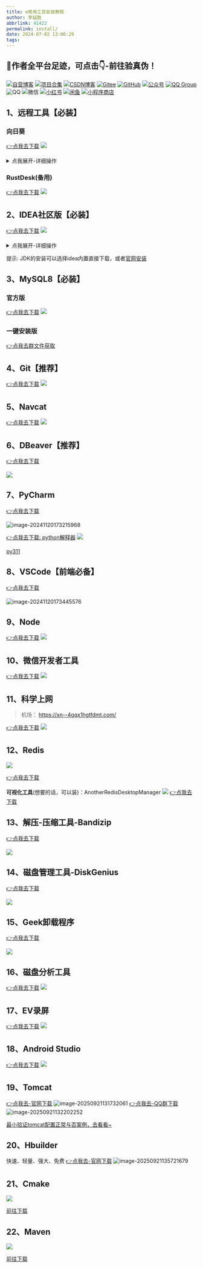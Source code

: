 ```yaml
---
title: ⚙常用工具安装教程
author: 李延胜
abbrlink: 41422
permalink: install/
date: 2024-07-02 13:06:29
tags:
---
```

## 📢作者全平台足迹，可点击👇-前往验真伪！

<span>
<a href="http://www.liyansheng.top/blog"><img src="https://img.shields.io/badge/木子空间-自营博客-00dfbf" alt="自营博客"></a>
<a href="https://yan-sheng-li.github.io/project/"><img src="https://img.shields.io/badge/木子空间-项目&资料-1e90ff" alt="项目合集"></a>
<a href="https://blog.csdn.net/weixin_44107140"><img src="https://img.shields.io/badge/木子空间-CSDN&粉丝1.5w+-FC5531" alt="CSDN博客"></a>
<a href="https://gitee.com/yan-sheng-li"><img src="https://img.shields.io/badge/木子空间-Gitee-orange" alt="Gitee"></a>
<a href="https://github.com/yan-sheng-li"><img src="https://img.shields.io/badge/木子空间-GitHub-black" alt="GitHub"></a>
<a href="http://cdn.qiniu.liyansheng.top/img/gzh_muzikongjianPro.png"><img src="https://img.shields.io/badge/木子空间Pro-公众号&粉丝6k+-brightgreen" alt="公众号"></a>
<a href="https://qm.qq.com/cgi-bin/qm/qr?k=NZUoWMzd3PQLWwxRGMiBNYEnVkEdNq__&jump_from=webapi&authKey=kgAofDqUzgwMCSX+UQQwxf837zMeWFGGmo4iIcbgkklW2pdfmVOlxPWAK6sMYMaC"><img src="https://img.shields.io/badge/木子空间-QQ社群(450+人)-18a2ea" alt="QQ Group"></a>
<img src="https://img.shields.io/badge/博主-QQ：1761724207-29a1db" alt="QQ">
<img src="https://img.shields.io/badge/博主-微信：17641244340-07c261" alt="微信">
<a href="https://www.xiaohongshu.com/user/profile/668f634100000000030315a1"><img src="https://img.shields.io/badge/木子空间-小红书-FF2842" alt="小红书"></a>
<a href="http://cdn.qiniu.liyansheng.top/img/20250423150441.png"><img src="https://img.shields.io/badge/木子空间-闲鱼-ffe10f" alt="闲鱼"></a>
<a href="http://cdn.qiniu.liyansheng.top/img/20250423145452.png"><img src="https://img.shields.io/badge/木子空间-小程序商店-green" alt="小程序商店"></a>
</span>


## 1、远程工具【必装】
### 向日葵
[👉点我去下载](https://sunlogin.oray.com/download)
![](http://cdn.qiniu.liyansheng.top/img/20250424170133.png)

<details>
  <summary>点我展开-详细操作</summary>
</details>


### RustDesk(备用)
[👉点我去下载](https://github.com/rustdesk/rustdesk/releases/tag/1.3.9)
![](http://cdn.qiniu.liyansheng.top/img/20250505203659.png)



## 2、IDEA社区版【必装】
[👉点我去下载](https://www.jetbrains.com/zh-cn/idea/download/?section=windows)
![](http://cdn.qiniu.liyansheng.top/img/20240702130931.png)
<details>
  <summary>点我展开-详细操作</summary>
   <img src="http://cdn.qiniu.liyansheng.top/img/20251027144031.png"/>
</details>

提示: JDK的安装可以选择idea内置直接下载，或者[官网安装](https://www.oracle.com/cn/java/technologies/downloads/)



## 3、MySQL8【必装】
### 官方版
[👉点我去下载](https://dev.mysql.com/downloads/windows/installer/8.0.html)
![](http://cdn.qiniu.liyansheng.top/img/20240702141752.png)

### 一键安装版
[👉点我去群文件获取](https://qm.qq.com/cgi-bin/qm/qr?k=NZUoWMzd3PQLWwxRGMiBNYEnVkEdNq__&jump_from=webapi&authKey=kgAofDqUzgwMCSX+UQQwxf837zMeWFGGmo4iIcbgkklW2pdfmVOlxPWAK6sMYMaC)

## 4、Git【推荐】
[👉点我去下载](https://git-scm.com/download/win)
![](http://cdn.qiniu.liyansheng.top/img/20240702183936.png)

## 5、Navcat
[👉点我去下载](https://www.navicat.com.cn/products#navicat)
![](http://cdn.qiniu.liyansheng.top/img/20240702184307.png)

## 6、DBeaver【推荐】

[👉点我去下载](https://dbeaver.io/download/)

![](http://cdn.qiniu.liyansheng.top/img/20241120173025.png)

## 7、PyCharm

[👉点我去下载](https://www.jetbrains.com/zh-cn/pycharm/download/?section=windows)

![image-20241120173215968](http://cdn.qiniu.liyansheng.top/img/image-20241120173215968.png)

[👉点我去下载: python解释器](https://www.python.org/downloads/)
![](http://cdn.qiniu.liyansheng.top/img/20250506171424.png)

[py311](https://www.python.org/downloads/release/python-3119/)

## 8、VSCode【前端必备】

[👉点我去下载](https://code.visualstudio.com/)

![image-20241120173445576](http://cdn.qiniu.liyansheng.top/img/image-20241120173445576.png)

## 9、Node
[👉点我去下载](https://nodejs.org/zh-cn/download)
![](http://cdn.qiniu.liyansheng.top/img/20250417070944.png)

## 10、微信开发者工具
[👉点我去下载](https://developers.weixin.qq.com/miniprogram/dev/devtools/download.html)
![](http://cdn.qiniu.liyansheng.top/img/20250417071406.png)

## 11、科学上网
> 机场：
https://xn--4gqx1hgtfdmt.com/

[👉点我去下载](https://www.clashforwindows.net/clash-for-windows-download/)
![](http://cdn.qiniu.liyansheng.top/img/20250505202932.png)

## 12、Redis
![](http://cdn.qiniu.liyansheng.top/img/20250627111514.png)

[👉点我去下载](https://github.com/redis-windows/redis-windows/releases/tag/8.0.2)

**可视化工具**(想要的话，可以装)：AnotherRedisDesktopManager
![](http://cdn.qiniu.liyansheng.top/img/20250627112110.png)
[👉点我去下载](https://github.com/qishibo/AnotherRedisDesktopManager/releases)

## 13、解压-压缩工具-Bandizip

[👉点我去下载](https://cn.bandisoft.com/bandizip/)

![](http://cdn.qiniu.liyansheng.top/img/20250717000816.png)

## 14、磁盘管理工具-DiskGenius

[👉点我去下载](https://www.diskgenius.com/)

![](http://cdn.qiniu.liyansheng.top/img/20250717001314.png)


## 15、Geek卸载程序

[👉点我去下载](https://geekuninstaller.com/download)

![](http://cdn.qiniu.liyansheng.top/img/20250805121116.png)

## 16、磁盘分析工具

[👉点我去下载](https://diskanalyzer.com/download)
![](http://cdn.qiniu.liyansheng.top/img/20250805121518.png)

## 17、EV录屏

[👉点我去下载](https://www.ieway.cn/evcapture.html)
![](http://cdn.qiniu.liyansheng.top/img/20250805122009.png)

## 18、Android Studio

[👉点我去下载](https://developer.android.com/studio?hl=zh-cn)
![](http://cdn.qiniu.liyansheng.top/img/20250805230243.png)

## 19、Tomcat
[👉点我去-官网下载](https://tomcat.apache.org/download-90.cgi)
![image-20250921131732061](http://cdn.qiniu.liyansheng.top/img/image-20250921131732061.png)
[👉点我去-QQ群下载](https://qm.qq.com/cgi-bin/qm/qr?k=NZUoWMzd3PQLWwxRGMiBNYEnVkEdNq__&jump_from=webapi&authKey=kgAofDqUzgwMCSX+UQQwxf837zMeWFGGmo4iIcbgkklW2pdfmVOlxPWAK6sMYMaC)
![image-20250921132202252](http://cdn.qiniu.liyansheng.top/img/image-20250921132202252.png)

[最小验证tomcat配置正常与否案例，去看看~](https://gitee.com/yan-sheng-li/test_tomcat_server_start)


## 20、Hbuilder
快速、轻量、强大、免费
[👉点我去-官网下载](https://www.dcloud.io/hbuilderx.html)
![image-20250921135721679](http://cdn.qiniu.liyansheng.top/img/image-20250921135721679.png)

## 21、Cmake
![](http://cdn.qiniu.liyansheng.top/img/20251021164523.png)

[前往下载](https://cmake.org/download/)

## 22、Maven
![](http://cdn.qiniu.liyansheng.top/img/20251027144730.png)

[前往下载](https://maven.apache.org/download.cgi)